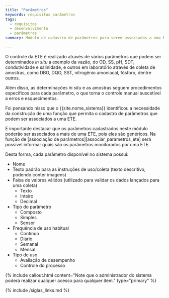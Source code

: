 ```yaml
---
title: "Parâmetros"
keywords: requisitos parâmetros
tags: 
  - requisitos
  - desenvolvimento
  - parâmetros
summary: Módulo de cadastro de parâmetros para serem associados a uma ETE.

---
```

O controle da ETE é realizado através de vários parâmetros que podem ser determinados _in situ_ a exemplo da vazão, do OD, SS, pH, SDT, condutividade e salinidade, e outros em laboratório através de coleta de amostras, como DBO, DQO, SST, nitrogênio amoniacal, fósforo, dentre outros. 

Além disso, as determinações _in situ_ e as amostras seguem procedimentos específicos para cada parâmetro, o que torna o controle manual suscetível a erros e esquecimentos.

Foi pensando nisso que o {{site.nome_sistema}} identificou a necessidade da construção de uma função que permita o cadastro de parâmetros que podem ser associados a uma ETE. 


É importante destacar que os parâmetros cadastrados neste módulo poderão ser associados a mais de uma ETE, pois eles são genéricos. Na função de [associação de parâmetros][associar_parametros_ete] será possível informar quais são os parâmetros monitorados por uma ETE. 



Desta forma, cada parâmetro disponível no sistema possui:

- Nome
- Texto padrão para as instruções de uso/coleta (texto descritivo, podendo conter imagens)
- Faixa de valores válidos (utilizado para validar os dados lançados para uma coleta)
    - Texto 
    - Inteiro
    - Decimal
- Tipo do parâmetro
    - Composto 
    - Simples
    - Sensor
- Frequência de uso habitual
    - Contínuo
    - Diário
    - Semanal
    - Mensal
- Tipo de uso
    - Avaliação de desempenho
    - Controle do processo



{% include callout.html content="Note que o administrador do sistema poderá realizar qualquer acesso para qualquer item." type="primary" %} 

{% include /siglas_links.md %}